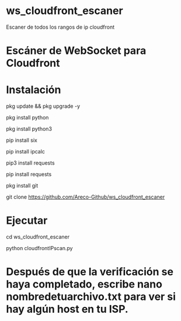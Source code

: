 # ws_cloudfront_escaner

Escaner de todos los rangos de ip cloudfront

# Escáner de WebSocket para Cloudfront

# Instalación

pkg update && pkg upgrade -y

pkg install python

pkg install python3

pip install six

pip install ipcalc

pip3 install requests

pip install requests

pkg install git

git clone https://github.com/Areco-Github/ws_cloudfront_escaner

# Ejecutar

cd ws_cloudfront_escaner

python cloudfrontIPscan.py


# Después de que la verificación se haya completado, escribe nano nombredetuarchivo.txt para ver si hay algún host en tu ISP.
